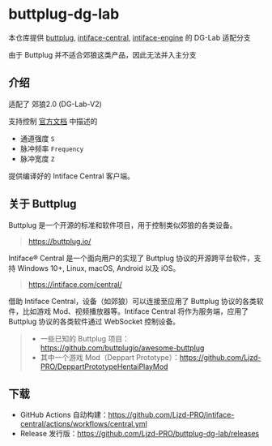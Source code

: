 # buttplug-dg-lab

本仓库提供 [buttplug](https://github.com/buttplugio/buttplug), [intiface-central](https://github.com/intiface/intiface-central), [intiface-engine](https://github.com/intiface/intiface-engine) 的 DG-Lab 适配分支

由于 Buttplug 并不适合郊狼这类产品，因此无法并入主分支

## 介绍

适配了 郊狼2.0 (DG-Lab-V2)

支持控制 [官方文档](https://github.com/DG-LAB-OPENSOURCE/DG-LAB-OPENSOURCE/blob/main/coyote/v2/README_V2.md) 中描述的
- 通道强度 `S`
- 脉冲频率 `Frequency`
- 脉冲宽度 `Z`

提供编译好的 Intiface Central 客户端。

## 关于 Buttplug

Buttplug 是一个开源的标准和软件项目，用于控制类似郊狼的各类设备。
> https://buttplug.io/

Intiface® Central 是一个面向用户的实现了 Buttplug 协议的开源跨平台软件，支持 Windows 10+, Linux, macOS, Android 以及 iOS。
> https://intiface.com/central/

借助 Intiface Central，设备（如郊狼）可以连接至应用了 Buttplug 协议的各类软件，比如游戏 Mod、视频播放器等。Intiface Central 将作为服务端，应用了 Buttplug 协议的各类软件通过 WebSocket 控制设备。
> - 一些已知的 Buttplug 项目：https://github.com/buttplugio/awesome-buttplug 
> - 其中一个游戏 Mod（Deppart Prototype）：https://github.com/Ljzd-PRO/DeppartPrototypeHentaiPlayMod

## 下载

- GitHub Actions 自动构建：https://github.com/Ljzd-PRO/intiface-central/actions/workflows/central.yml
- Release 发行版：https://github.com/Ljzd-PRO/buttplug-dg-lab/releases
